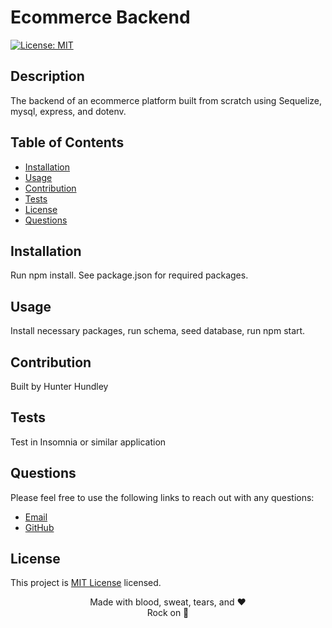 # Ecommerce Backend
  
  [![License: MIT](https://img.shields.io/badge/License-MIT-yellow.svg)](https://opensource.org/licenses/MIT)
  
  ## Description
  The backend of an ecommerce platform built from scratch using Sequelize, mysql, express, and dotenv.

  ## Table of Contents
  * [Installation](#installation)
  * [Usage](#usage)
  * [Contribution](#contributions)
  * [Tests](#tests)
  * [License](#license)
  * [Questions](#questions)

  
  ## Installation
  Run npm install. See package.json for required packages.
  ## Usage
  Install necessary packages, run schema, seed database, run npm start.
  ## Contribution
  Built by
  Hunter Hundley
  ## Tests
  Test in Insomnia or similar application

  ## Questions
  Please feel free to use the following links to reach out with any questions: <br/>
  * [Email](mailto:hunter.hundley22@gmail.com)
  * [GitHub](https://www.github.com/hhundley)
  
  ## License
  This project is [MIT License](https://choosealicense.com/licenses/mit/) licensed.

  <div align="center">Made with blood, sweat, tears, and ❤️
  <div align="center">Rock on 🤘
